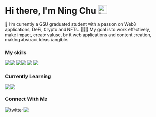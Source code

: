 

# Hi there, I'm Ning Chu <img src="https://user-images.githubusercontent.com/1303154/88677602-1635ba80-d120-11ea-84d8-d263ba5fc3c0.gif" width="28px" alt="hi"> 
🌱 I’m currently a GSU graduated student with a passion on Web3 applications, DeFi, Crypto and NFTs.
👷🏻‍♀️ My goal is to work effectively, make impact, create valuse, be it web applications and content creation, making abstract ideas tangible.
<br>


### My skills
<img src="https://img.shields.io/badge/React-20232A?style=for-the-badge&logo=react&logoColor=61DAFB"><img src="https://img.shields.io/badge/Python-3776AB?style=for-the-badge&logo=python&logoColor=white"> <img src="https://img.shields.io/badge/PostgreSQL-316192?style=for-the-badge&logo=postgresql&logoColor=white"><img src="https://img.shields.io/badge/HTML5-E34F26?style=for-the-badge&logo=html5&logoColor=white"> <img src="https://img.shields.io/badge/CSS3-1572B6?style=for-the-badge&logo=css3&logoColor=white"> <img src="https://img.shields.io/badge/JavaScript-F7DF1E?style=for-the-badge&logo=javascript&logoColor=black"> 

### Currently Learning
<img src="https://img.shields.io/badge/OpenZeppelin-4E5EE4?logo=OpenZeppelin&logoColor=fff&style=for-the-badge"><img src = "https://img.shields.io/badge/Solidity-e6e6e6?style=for-the-badge&logo=solidity&logoColor=black">

### Connect With Me
[<img align="left" alt="twitter" src="https://img.shields.io/badge/twitter-%231DA1F2.svg?&style=for-the-badge&logo=twitter&logoColor=white" />](https://twitter.com/ChuNingya)[![](https://img.shields.io/badge/Gmail-D14836?style=for-the-badge&logo=gmail&logoColor=white)](mailto:victoryning0309@gmail.com)




